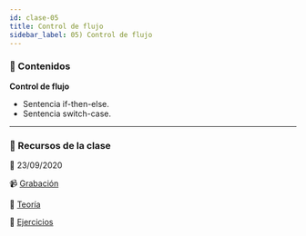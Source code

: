 ```yaml
---
id: clase-05
title: Control de flujo
sidebar_label: 05) Control de flujo
---
```


### 📝 Contenidos

**Control de flujo**

- Sentencia if-then-else.
- Sentencia switch-case.

---

### 🚀 Recursos de la clase

📆 23/09/2020

📹 [Grabación](https://us02web.zoom.us/rec/share/MRSXqNo0eilmFCo7tpfZ2grgel3gwAUrc_q8BAvImu42F6layHqS-4pcemUgBBrH.g9A3yvL6Zn8KXb63
)

📙 [Teoría](https://drive.google.com/file/d/1HUwRSv5E83cMUIOiQmpD_rHiQ52KXQw3/view?usp=sharing)

💪 [Ejercicios](https://drive.google.com/file/d/10uni3dJ0RfSwj9cLPdokqaW9RZDU5K7V/view?usp=sharing)
